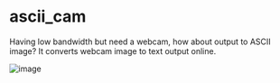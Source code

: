 # ascii_cam

Having low bandwidth but need a webcam, how about output to ASCII image?
It converts webcam image to text output online.

![image](https://user-images.githubusercontent.com/32192638/123249539-a391b280-d51b-11eb-818a-69a9e033c02d.png)
